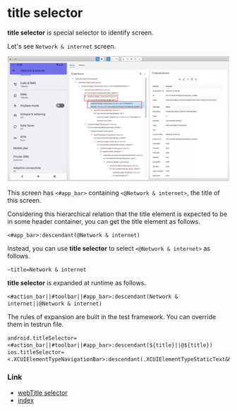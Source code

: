 # title selector

**title selector** is special selector to identify screen.

Let's see `Network & internet` screen.

![Optimizing end of scroll](../../../basic/_images/title_selector.png)

This screen has `<#app_bar>` containing `<@Network & internet>`, the title of this screen.

Considering this hierarchical relation that the title element is expected to be in some header container, you can get
the title element as follows.

```
<#app_bar>:descendant(@Network & internet)
```

Instead, you can use **title selector** to select `<@Network & internet>` as follows.

```
~title=Network & internet
```

**title selector** is expanded at runtime as follows.

```
<#action_bar||#toolbar||#app_bar>:descendant(Network & internet||@Network & internet)
```

The rules of expansion are built in the test framework.
You can override them in testrun file.

```properties
android.titleSelector=<#action_bar||#toolbar||#app_bar>:descendant(${title}||@${title})
ios.titleSelector=<.XCUIElementTypeNavigationBar>:descendant(.XCUIElementTypeStaticText&&${title})
```

### Link

- [webTitle selector](webtitle_selector.md)
- [index](../../../index.md)

